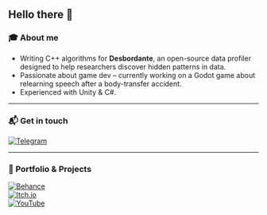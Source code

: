 ## Hello there 👋

### 🎓 About me
- Writing C++ algorithms for **Desbordante**, an open-source data profiler designed to help researchers discover hidden patterns in data.  
- Passionate about game dev – currently working on a Godot game about relearning speech after a body-transfer accident.  
- Experienced with Unity & C#.

---

### 📬 Get in touch
[![Telegram](https://img.shields.io/badge/Telegram-2CA5E0?style=flat-square&logo=telegram&logoColor=white)](https://t.me/Ivan_Volgushev)

---

### 🎨 Portfolio & Projects
[![Behance](https://img.shields.io/badge/Behance-0057FF?style=flat-square&logo=behance&logoColor=white)](https://www.behance.net/ivan_volgushev)  
[![Itch.io](https://img.shields.io/badge/Itch.io-FA5C5C?style=flat-square&logo=itchdotio&logoColor=white)](https://itch.io/profile/robocrab)  
[![YouTube](https://img.shields.io/badge/YouTube-FF0000?style=flat-square&logo=youtube&logoColor=white)](https://www.youtube.com/@robocrab5811)
